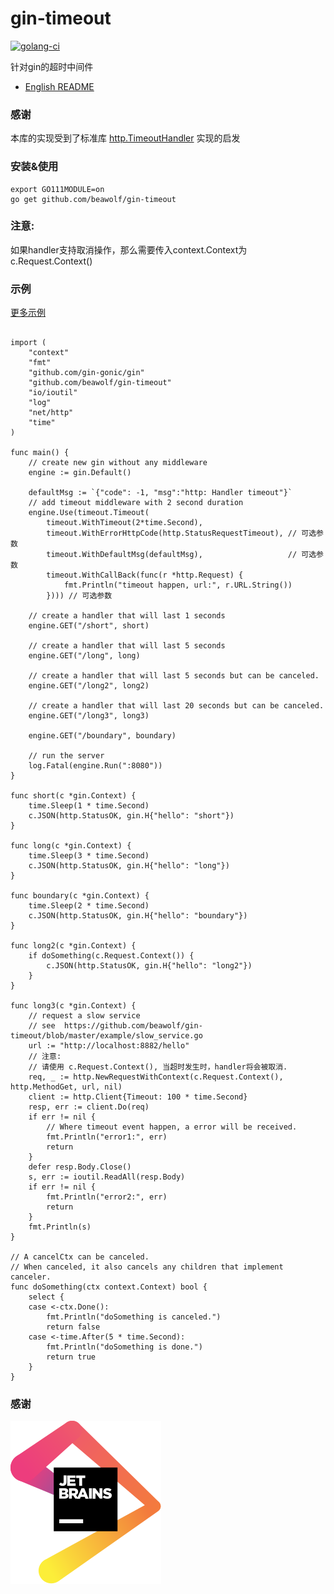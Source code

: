 # gin-timeout
[![golang-ci](https://github.com/beawolf/gin-timeout/actions/workflows/golang-ci.yml/badge.svg)](https://github.com/beawolf/gin-timeout/actions/workflows/golang-ci.yml)

针对gin的超时中间件


* [English README](https://github.com/beawolf/gin-timeout/blob/master/README.md)

### 感谢
本库的实现受到了标准库
[http.TimeoutHandler](https://github.com/golang/go/blob/5f3dabbb79fb3dc8eea9a5050557e9241793dce3/src/net/http/server.go#L3255) 实现的启发

### 安装&使用
```
export GO111MODULE=on
go get github.com/beawolf/gin-timeout
```

### 注意:
如果handler支持取消操作，那么需要传入context.Context为c.Request.Context()

### 示例
[更多示例](https://github.com/beawolf/gin-timeout/tree/master/example)
```package main

import (
	"context"
	"fmt"
	"github.com/gin-gonic/gin"
	"github.com/beawolf/gin-timeout"
	"io/ioutil"
	"log"
	"net/http"
	"time"
)

func main() {
	// create new gin without any middleware
	engine := gin.Default()

	defaultMsg := `{"code": -1, "msg":"http: Handler timeout"}`
	// add timeout middleware with 2 second duration
	engine.Use(timeout.Timeout(
		timeout.WithTimeout(2*time.Second),
		timeout.WithErrorHttpCode(http.StatusRequestTimeout), // 可选参数
		timeout.WithDefaultMsg(defaultMsg),                   // 可选参数
		timeout.WithCallBack(func(r *http.Request) {
			fmt.Println("timeout happen, url:", r.URL.String())
		}))) // 可选参数

	// create a handler that will last 1 seconds
	engine.GET("/short", short)

	// create a handler that will last 5 seconds
	engine.GET("/long", long)

	// create a handler that will last 5 seconds but can be canceled.
	engine.GET("/long2", long2)

	// create a handler that will last 20 seconds but can be canceled.
	engine.GET("/long3", long3)

	engine.GET("/boundary", boundary)

	// run the server
	log.Fatal(engine.Run(":8080"))
}

func short(c *gin.Context) {
	time.Sleep(1 * time.Second)
	c.JSON(http.StatusOK, gin.H{"hello": "short"})
}

func long(c *gin.Context) {
	time.Sleep(3 * time.Second)
	c.JSON(http.StatusOK, gin.H{"hello": "long"})
}

func boundary(c *gin.Context) {
	time.Sleep(2 * time.Second)
	c.JSON(http.StatusOK, gin.H{"hello": "boundary"})
}

func long2(c *gin.Context) {
	if doSomething(c.Request.Context()) {
		c.JSON(http.StatusOK, gin.H{"hello": "long2"})
	}
}

func long3(c *gin.Context) {
	// request a slow service
	// see  https://github.com/beawolf/gin-timeout/blob/master/example/slow_service.go
	url := "http://localhost:8882/hello"
	// 注意:
	// 请使用 c.Request.Context(), 当超时发生时，handler将会被取消.
	req, _ := http.NewRequestWithContext(c.Request.Context(), http.MethodGet, url, nil)
	client := http.Client{Timeout: 100 * time.Second}
	resp, err := client.Do(req)
	if err != nil {
		// Where timeout event happen, a error will be received.
		fmt.Println("error1:", err)
		return
	}
	defer resp.Body.Close()
	s, err := ioutil.ReadAll(resp.Body)
	if err != nil {
		fmt.Println("error2:", err)
		return
	}
	fmt.Println(s)
}

// A cancelCtx can be canceled.
// When canceled, it also cancels any children that implement canceler.
func doSomething(ctx context.Context) bool {
	select {
	case <-ctx.Done():
		fmt.Println("doSomething is canceled.")
		return false
	case <-time.After(5 * time.Second):
		fmt.Println("doSomething is done.")
		return true
	}
}
```

### 感谢
[![jetbrains](img/jetbrains.svg)](https://www.jetbrains.com/community/opensource/#support)


